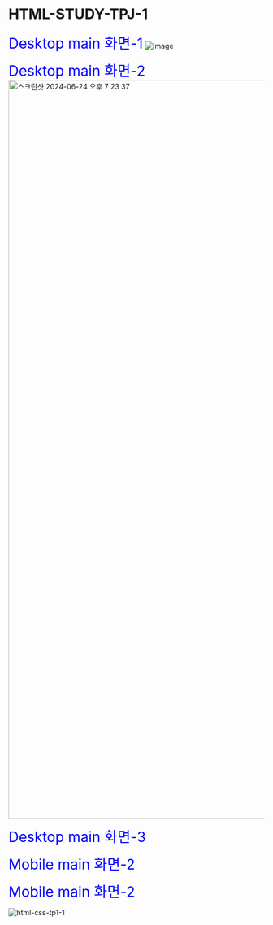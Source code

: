 # HTML-STUDY-TPJ-1

<span style="font-size: 2em; color: blue;">Desktop main 화면-1</span>
![image](https://github.com/chanwoo1999/JS-HTML-CSS-STUDY/assets/80818801/3b23cf56-46a6-41c5-ae90-7cb802cd85ea)

<span style="font-size: 2em; color: blue;">Desktop main 화면-2</span>
<img width="1454" alt="스크린샷 2024-06-24 오후 7 23 37" src="https://github.com/chanwoo1999/JS-HTML-CSS-STUDY/assets/80818801/d4407d35-fc6b-4eca-9798-c57c551feaec">

<span style="font-size: 2em; color: blue;">Desktop main 화면-3</span>

<span style="font-size: 2em; color: blue;">Mobile main 화면-2</span>

<span style="font-size: 2em; color: blue;">Mobile main 화면-2</span>

![html-css-tp1-1](https://github.com/chanwoo1999/JS-HTML-CSS-STUDY/assets/80818801/b1db752e-9cdb-4af7-bcd1-0fea4543d704)

